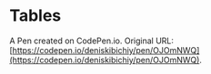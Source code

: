 # Tables

A Pen created on CodePen.io. Original URL: [https://codepen.io/deniskibichiy/pen/OJOmNWQ](https://codepen.io/deniskibichiy/pen/OJOmNWQ).


